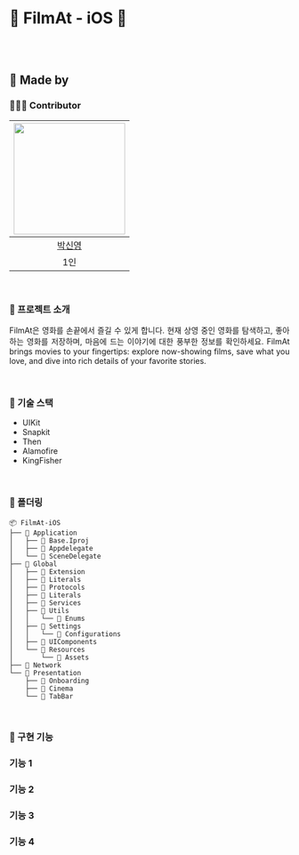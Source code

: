 # 🎥 FilmAt - iOS 🎥

<p align="center">
  <br>
<!--  대문 사진 -->
  <br>
</p>

## 🎥 Made by
### 👨🏻‍💻 Contributor

<div align=left>
  
| <img width="200px" src="https://avatars.githubusercontent.com/u/114901417?v=4"/> |
|:-----:|
|[박신영](https://github.com/ParkSY0919)|
| 1인 |

</div>
<br>

### 🎥 프로젝트 소개

<p align="justify">
FilmAt은 영화를 손끝에서 즐길 수 있게 합니다. 현재 상영 중인 영화를 탐색하고, 좋아하는 영화를 저장하며, 마음에 드는 이야기에 대한 풍부한 정보를 확인하세요.
FilmAt brings movies to your fingertips: explore now-showing films, save what you love, and dive into rich details of your favorite stories.
</p>
<br>

### 🎥 기술 스택

- UIKit
- Snapkit
- Then
- Alamofire
- KingFisher

<br>

### 🎥 폴더링

```
📦 FilmAt-iOS
├── 📂 Application
│   ├── 📂 Base.Iproj
│   ├── 📜 Appdelegate
│   └── 📜 SceneDelegate
├── 📂 Global
│   ├── 📂 Extension
│   ├── 📂 Literals
│   ├── 📂 Protocols
│   ├── 📂 Literals
│   ├── 📂 Services
│   ├── 📂 Utils
│   │   └── 📂 Enums
│   ├── 📂 Settings
│   │   └── 📂 Configurations
│   ├── 📂 UIComponents
│   └── 📂 Resources
│       └── 📂 Assets
├── 📂 Network
└── 📂 Presentation
    ├── 📂 Onboarding
    ├── 📂 Cinema
    └── 📂 TabBar 
```

<br>

### 🎥 구현 기능

### 기능 1

### 기능 2

### 기능 3

### 기능 4

<br>

